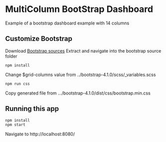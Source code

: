# MultiColumn BootStrap Dashboard
Example of a bootstrap dashboard example with 14 columns

## Customize Bootstrap
Download [Bootstrap sources](https://getbootstrap.com/docs/4.0/getting-started/download/)
Extract and navigate into the bootstrap source folder
```
npm install
```
Change $grid-columns value from ../bootstrap-4.1.0/scss/_variables.scss
```
npm run css
```
Copy generated file from .../bootstrap-4.1.0/dist/css/bootstrap.min.css

## Running this app
```
npm install
npm start
```
Navigate to http://localhost:8080/
